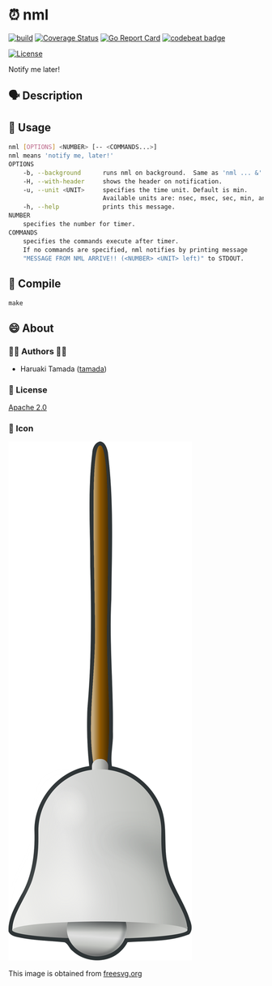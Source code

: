# :alarm_clock: nml

[![build](https://github.com/tamada/nml/actions/workflows/build.yml/badge.svg)](https://github.com/tamada/nml/actions/workflows/build.yml)
[![Coverage Status](https://coveralls.io/repos/github/tamada/nml/badge.svg?branch=main)](https://coveralls.io/github/tamada/nml?branch=main)
[![Go Report Card](https://goreportcard.com/badge/github.com/tamada/nml)](https://goreportcard.com/report/github.com/tamada/nml)
[![codebeat badge](https://codebeat.co/badges/ad1c690d-9ba3-46f5-87b1-4f68fbdfb882)](https://codebeat.co/projects/github-com-tamada-nml-main)

[![License](https://img.shields.io/badge/License-Apache%202.0-blue.svg?logo=spdx)](https://github.com/tamada/nml/blob/main/LICENSE)

Notify me later!

## :speaking_head: Description



## :runner: Usage

```sh
nml [OPTIONS] <NUMBER> [-- <COMMANDS...>]
nml means 'notify me, later!'
OPTIONS
    -b, --background      runs nml on background.  Same as 'nml ... &'.
    -H, --with-header     shows the header on notification.
    -u, --unit <UNIT>     specifies the time unit. Default is min.
                          Available units are: nsec, msec, sec, min, and hour.
    -h, --help            prints this message.
NUMBER
    specifies the number for timer.
COMMANDS
    specifies the commands execute after timer.
    If no commands are specified, nml notifies by printing message
    "MESSAGE FROM NML ARRIVE!! (<NUMBER> <UNIT> left)" to STDOUT.
```

## :muscle: Compile

```
make
```

## :smile: About

### :man_office_worker: Authors :woman_office_worker:

* Haruaki Tamada ([tamada](https://github.com/tamada))

### :scroll: License

[Apache 2.0](https://github.com/tamada/nml/blob/main/LICENSE)

### :jack_o_lantern: Icon

![nml](https://github.com/tamada/nml/blob/main/docs/static/images/nml.svg)

This image is obtained from [freesvg.org](https://freesvg.org/zz-bell-silver)
